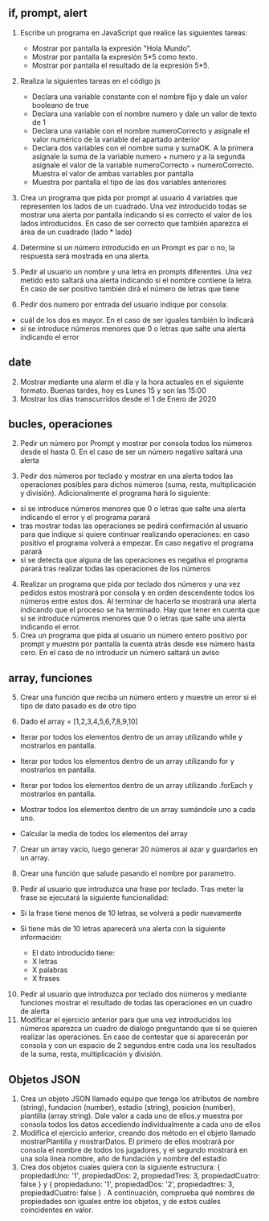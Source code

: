 
##  if, prompt, alert 

1. Escribe un programa en JavaScript que realice las siguientes tareas:

	-   Mostrar por pantalla la expresión "Hola Mundo".
	-   Mostrar por pantalla la expresión 5*5 como texto.
	-   Mostrar por pantalla el resultado de la expresión 5*5.
1. Realiza la siguientes tareas en el código js

	-   Declara una variable constante con el nombre fijo y dale un valor booleano de true
	-   Declara una variable con el nombre numero y dale un valor de texto de 1
	-   Declara una variable con el nombre numeroCorrecto y asígnale el valor numérico de la variable del apartado anterior
	-   Declara dos variables con el nombre suma y sumaOK. A la primera asígnale la suma de la variable numero + numero y a la segunda asígnale el valor de la variable numeroCorrecto + numeroCorrecto. Muestra el valor de ambas variables por pantalla
	-   Muestra por pantalla el tipo de las dos variables anteriores

1. Crea un programa que pida por prompt al usuario 4 variables que representen los lados de un cuadrado. Una vez introducido todas se mostrar una alerta por pantalla indicando si es correcto el valor de los lados introducidos. En caso de ser correcto que también aparezca el área de un cuadrado (lado * lado)
1. Determine si un número introducido en un Prompt es par o no, la respuesta será mostrada en una alerta.

2. Pedir al usuario un nombre y una letra en prompts diferentes. Una vez metido esto saltará una alerta indicando si el nombre contiene la letra. En caso de ser positivo también dirá el número de letras que tiene

2. Pedir dos numero por entrada del usuario indique por consola:

- cuál de los dos es mayor. En el caso de ser iguales también lo indicará
- si se introduce números menores que 0 o letras que salte una alerta indicando el error

 ## date

2.  Mostrar mediante una alarm el día y la hora actuales en el siguiente formato. Buenas tardes, hoy es Lunes 15 y son las 15:00
3.  Mostrar los días transcurridos desde el 1 de Enero de 2020

## bucles, operaciones

2. Pedir un número por Prompt y mostrar por consola todos los números desde el hasta 0. En el caso de ser un número negativo saltará una alerta

3. Pedir dos números por teclado y mostrar en una alerta todos las operaciones posibles para dichos números (suma, resta, multiplicación y división). Adicionalmente el programa hará lo siguiente:

- si se introduce números menores que 0 o letras que salte una alerta indicando el error y el programa parará
- tras mostrar todas las operaciones se pedirá confirmación al usuario para que indique si quiere continuar realizando operaciones: en caso positivo el programa volverá a empezar. En caso negativo el programa parará
- si se detecta que alguna de las operaciones es negativa el programa parará tras realizar todas las operaciones de los números

4. Realizar un programa que pida por teclado dos números y una vez pedidos estos mostrará por consola y en orden descendente todos los números entre estos dos. Al terminar de hacerlo se mostrará una alerta indicando que el proceso se ha terminado. Hay que tener en cuenta que si se introduce números menores que 0 o letras que salte una alerta indicando el error. 
5. Crea un programa que pida al usuario un número entero positivo por prompt y muestre por pantalla la cuenta atrás desde ese número hasta cero. En el caso de no introducir un número saltará un aviso


## array, funciones

5. Crear una función que reciba un número entero y muestre un error si el tipo de dato pasado es de otro tipo

6. Dado el array = [1,2,3,4,5,6,7,8,9,10]


- Iterar por todos los elementos dentro de un array utilizando while y mostrarlos en pantalla.

- Iterar por todos los elementos dentro de un array utilizando for y mostrarlos en pantalla.

- Iterar por todos los elementos dentro de un array utilizando .forEach y mostrarlos en pantalla.

- Mostrar todos los elementos dentro de un array sumándole uno a cada uno.

- Calcular la media de todos los elementos del array

7. Crear un array vacío, luego generar 20 números al azar y guardarlos en un array.
8. Crear una función que salude pasando el nombre por parametro.

9. Pedir al usuario que introduzca una frase por teclado. Tras meter la frase se ejecutará la siguiente funcionalidad:

- Si la frase tiene menos de 10 letras, se volverá a pedir nuevamente

- Si tiene más de 10 letras aparecerá una alerta con la siguiente información: 

	-  El dato introducido tiene:
	-  X letras
	-  X palabras
	-  X frases
10. Pedir al usuario que introduzca por teclado dos números y mediante funciones mostrar el resultado de todas las operaciones en un cuadro de alerta
11. Modificar el ejercicio anterior para que una vez introducidos los números aparezca un cuadro de dialogo preguntando que si se quieren realizar las operaciones. En caso de contestar que si aparecerán por consola y con un espacio de 2 segundos entre cada una los resultados de la suma, resta, multiplicación y división.

## Objetos JSON

1. Crea un objeto JSON llamado equipo que tenga los atributos de nombre (string), fundacion (number), estadio (string), posicion (number), plantilla (array string). Dale valor a cada uno de ellos.y muestra por consola todos los datos accediendo individualmente a cada uno de ellos
2. Modifica el ejercicio anterior, creando dos método en el objeto llamado mostrarPlantilla y mostrarDatos. El primero de ellos mostrará por consola el nombre de todos los jugadores, y el segundo mostrará en una sola linea nombre, año de fundación y nombre del estadio
3. Crea dos objetos cuales quiera con la siguiente estructura: { propiedadUno: '1', propiedadDos: 2, propiedadTres: 3, propiedadCuatro: false } y { propiedaduno: '1', propiedadDos: '2', propiedadtres: 3, propiedadCuatro: false } . A continuación, comprueba qué nombres de propiedades son iguales entre los objetos, y de estos cuáles coincidentes en valor.

